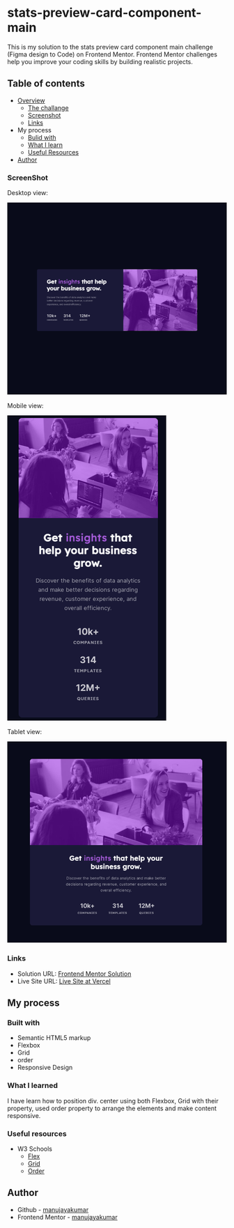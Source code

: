 # stats-preview-card-component-main
 This is my solution to the stats preview card component main challenge (Figma design to Code) on Frontend Mentor. Frontend Mentor challenges help you improve your coding skills by building realistic projects.
## Table of contents
- [Overview](https://github.com/manujayakumar/stats-preview-card-component-main)
  - [The challange](https://github.com/manujayakumar/stats-preview-card-component-main)
  - [Screenshot](#Screenshot)
  - [Links](#Links)
- My process
  - [Bulid with](#Bulid-with)
  - [What I learn](#What-I-Learn)
  - [Useful Resources](#Useful-Resources)
- [Author](#Author)
### ScreenShot
Desktop view:

![](https://github.com/manujayakumar/stats-preview-card-component-main/blob/main/screenshot/desktop-view.PNG)

Mobile view:

![](https://github.com/manujayakumar/stats-preview-card-component-main/blob/main/screenshot/mobile-view.PNG)

Tablet view:

![](https://github.com/manujayakumar/stats-preview-card-component-main/blob/main/screenshot/tablet-view.PNG)

### Links
- Solution URL: [Frontend Mentor Solution](https://www.frontendmentor.io/challenges/stats-preview-card-component-8JqbgoU62)
- Live Site URL: [Live Site at Vercel](https://stats-preview-card-component-main-kappa-nine.vercel.app/)
## My process
### Built with
- Semantic HTML5 markup
- Flexbox
- Grid
- order
- Responsive Design
### What I learned
I have learn how to position div. center using both Flexbox, Grid with their property, used order property to arrange the elements and make content responsive. 
### Useful resources
- W3 Schools 
  - [Flex](https://www.w3schools.com/css/css3_flexbox.asp) 
  - [Grid](https://www.w3schools.com/css/css_grid.asp)
  - [Order](https://www.w3schools.com/cssref/css3_pr_order.asp)
## Author
- Github - [manujayakumar](https://github.com/manujayakumar)
- Frontend Mentor - [manujayakumar](https://www.frontendmentor.io/profile/manujayakumar)
